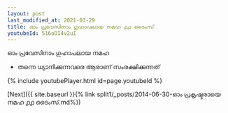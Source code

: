 ```yaml
---
layout: post
last_modified_at: 2021-03-29
title: ഓം പ്രവേസിനാം ഗുഹാപലായ നമഹ ൧൧ ടൈംസ്
youtubeId: 516oDI4v2uI
---
```

 
 
 ഓം പ്രവേസിനാം ഗുഹാപലായ നമഹ 
 
 -  തന്നെ ധ്യാനിക്കുന്നവരെ ആരാണ് സംരക്ഷിക്കുന്നത് 
 
  
 
  
 
 
 
 
 
 


{% include youtubePlayer.html id=page.youtubeId %}
 
[Next]({{ site.baseurl }}{% link  split1/_posts/2014-06-30-ഓം പ്രകൃഷ്ടരായെ നമഹ ൧൧ ടൈംസ്.md%})
 
